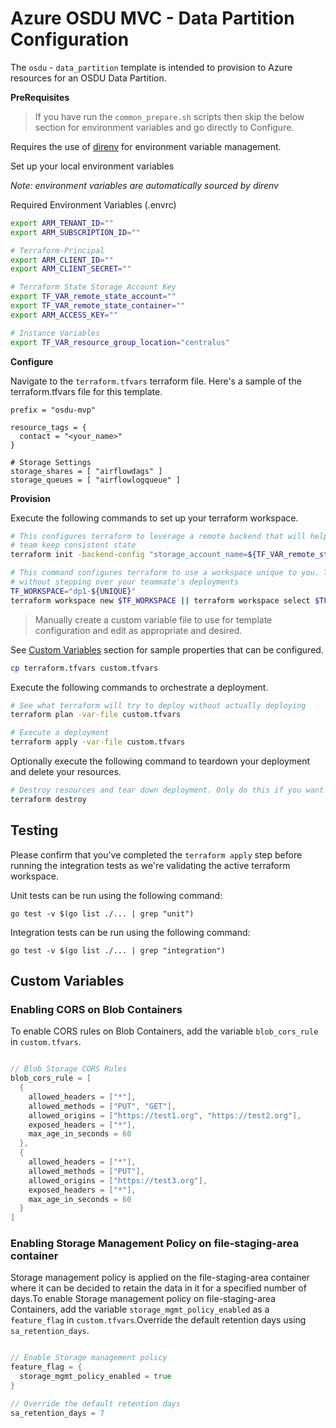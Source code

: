 # Azure OSDU MVC - Data Partition Configuration

The `osdu` - `data_partition` template is intended to provision to Azure resources for an OSDU Data Partition.


__PreRequisites__

> If you have run the `common_prepare.sh` scripts then skip the below section for environment variables and go directly to Configure.

Requires the use of [direnv](https://direnv.net/) for environment variable management.


Set up your local environment variables

*Note: environment variables are automatically sourced by direnv*

Required Environment Variables (.envrc)
```bash
export ARM_TENANT_ID=""
export ARM_SUBSCRIPTION_ID=""

# Terraform-Principal
export ARM_CLIENT_ID=""
export ARM_CLIENT_SECRET=""

# Terraform State Storage Account Key
export TF_VAR_remote_state_account=""
export TF_VAR_remote_state_container=""
export ARM_ACCESS_KEY=""

# Instance Variables
export TF_VAR_resource_group_location="centralus"
```

__Configure__

Navigate to the `terraform.tfvars` terraform file. Here's a sample of the terraform.tfvars file for this template.

```HCL
prefix = "osdu-mvp"

resource_tags = {
  contact = "<your_name>"
}

# Storage Settings
storage_shares = [ "airflowdags" ]
storage_queues = [ "airflowlogqueue" ]
```

__Provision__

Execute the following commands to set up your terraform workspace.

```bash
# This configures terraform to leverage a remote backend that will help you and your
# team keep consistent state
terraform init -backend-config "storage_account_name=${TF_VAR_remote_state_account}" -backend-config "container_name=${TF_VAR_remote_state_container}"

# This command configures terraform to use a workspace unique to you. This allows you to work
# without stepping over your teammate's deployments
TF_WORKSPACE="dp1-${UNIQUE}"
terraform workspace new $TF_WORKSPACE || terraform workspace select $TF_WORKSPACE
```

> Manually create a custom variable file to use for template configuration and edit as appropriate and desired.

See [Custom Variables](#custom-variables) section for sample properties that can be configured.

```bash
cp terraform.tfvars custom.tfvars
```

Execute the following commands to orchestrate a deployment.


```bash
# See what terraform will try to deploy without actually deploying
terraform plan -var-file custom.tfvars

# Execute a deployment
terraform apply -var-file custom.tfvars
```

Optionally execute the following command to teardown your deployment and delete your resources.

```bash
# Destroy resources and tear down deployment. Only do this if you want to destroy your deployment.
terraform destroy
```

## Testing

Please confirm that you've completed the `terraform apply` step before running the integration tests as we're validating the active terraform workspace.

Unit tests can be run using the following command:

```
go test -v $(go list ./... | grep "unit")
```

Integration tests can be run using the following command:

```
go test -v $(go list ./... | grep "integration")
```

## Custom Variables

### Enabling CORS on Blob Containers

To enable CORS rules on Blob Containers, add the variable `blob_cors_rule` in `custom.tfvars`.

```go

// Blob Storage CORS Rules
blob_cors_rule = [
  {
    allowed_headers = ["*"],
    allowed_methods = ["PUT", "GET"],
    allowed_origins = ["https://test1.org", "https://test2.org"],
    exposed_headers = ["*"],
    max_age_in_seconds = 60
  },
  {
    allowed_headers = ["*"],
    allowed_methods = ["PUT"],
    allowed_origins = ["https://test3.org"],
    exposed_headers = ["*"],
    max_age_in_seconds = 60
  }
]
```

### Enabling Storage Management Policy on file-staging-area container

Storage management policy is applied on the file-staging-area container where it can be decided to retain the data in it for a specified number of days.To enable Storage management policy on file-staging-area Containers, add the variable `storage_mgmt_policy_enabled` as a `feature_flag` in `custom.tfvars`.Override the default retention days using `sa_retention_days`.

```go

// Enable Storage management policy
feature_flag = {
  storage_mgmt_policy_enabled = true
}

// Override the default retention days
sa_retention_days = 7
```